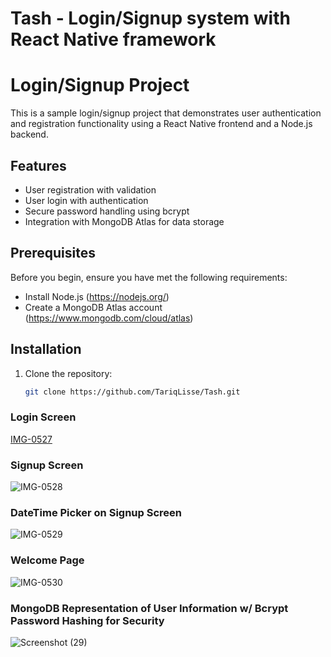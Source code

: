 # Tash - Login/Signup system with React Native framework

# Login/Signup Project

This is a sample login/signup project that demonstrates user authentication and registration functionality using a React Native frontend and a Node.js backend.

## Features

- User registration with validation
- User login with authentication
- Secure password handling using bcrypt
- Integration with MongoDB Atlas for data storage

## Prerequisites

Before you begin, ensure you have met the following requirements:

- Install Node.js (https://nodejs.org/)
- Create a MongoDB Atlas account (https://www.mongodb.com/cloud/atlas)

## Installation

1. Clone the repository:

   ```bash
   git clone https://github.com/TariqLisse/Tash.git

### Login Screen
[IMG-0527](https://github.com/TariqLisse/Tash/assets/59421188/fbbdc021-6182-42af-86d0-69f0b854f4dd)

### Signup Screen
![IMG-0528](https://github.com/TariqLisse/Tash/assets/59421188/aaf5d29b-abfe-4ce3-acb5-ea6b9ef3b38f)

### DateTime Picker on Signup Screen
![IMG-0529](https://github.com/TariqLisse/Tash/assets/59421188/cb80825b-60ae-4e26-bebe-1497ca6dabc0)

### Welcome Page
![IMG-0530](https://github.com/TariqLisse/Tash/assets/59421188/efd24698-b852-470c-b9e9-2f1973ffdf09)

### MongoDB Representation of User Information w/ Bcrypt Password Hashing for Security
![Screenshot (29)](https://github.com/TariqLisse/Tash/assets/59421188/42e461a7-ec53-463d-b378-9aa74016b620)








